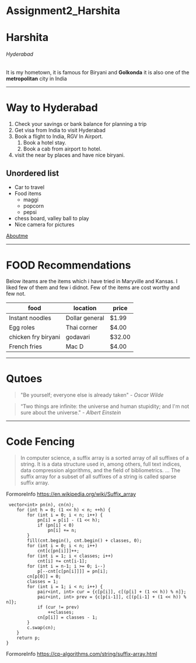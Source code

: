 # Assignment2_Harshita
# Harshita
###### Hyderabad 

It is my hometown, it is famous for Biryani and **Golkonda** it is also one of the **metropolitan** city in India

--------
# Way to Hyderabad

1. Check your savings or bank balance for planning a trip
2. Get visa from India to visit Hyderabad
3. Book a flight to India, RGV In Airport.
    1. Book a hotel stay.
    2. Book a cab from airport to hotel.
4. visit the near by places and have nice biryani. 


## Unordered list

* Car to travel
* Food items
    * maggi
    * popcorn
    * pepsi
* chess board, valley ball to play
* Nice camera for pictures

[Aboutme](https://github.com/HarshitaGITHB/Assignment2_Harshita/blob/main/AboutMe.md)

--------

# FOOD Recommendations

Below iteams are the items which i have tried in Maryville and Kansas. I liked few of them and few i didnot. Few of the items are cost worthy and few not. 

|  food               |   location     |   price   |
|---------------------|--------------- |-----------|
| Instant noodles     | Dollar general |   $1.99   |
| Egg roles           |  Thai corner   |   $4.00   |
| chicken fry biryani |   godavari     |  $32.00   |
|  French fries       |   Mac D        |   $4.00   |

-------------
# Qutoes

> "Be yourself; everyone else is already taken" - *Oscar Wilde*

> “Two things are infinite: the universe and human stupidity; and I'm not sure about the universe." - *Albert Einstein*

------------

# Code Fencing

> In computer science, a suffix array is a sorted array of all suffixes of a string. It is a data structure used in, among others, full text indices, data compression algorithms, and the field of bibliometrics. ... The suffix array for a subset of all suffixes of a string is called sparse suffix array.

FormoreInfo <https://en.wikipedia.org/wiki/Suffix_array>

```
 vector<int> pn(n), cn(n);
    for (int h = 0; (1 << h) < n; ++h) {
        for (int i = 0; i < n; i++) {
            pn[i] = p[i] - (1 << h);
            if (pn[i] < 0)
                pn[i] += n;
        }
        fill(cnt.begin(), cnt.begin() + classes, 0);
        for (int i = 0; i < n; i++)
            cnt[c[pn[i]]]++;
        for (int i = 1; i < classes; i++)
            cnt[i] += cnt[i-1];
        for (int i = n-1; i >= 0; i--)
            p[--cnt[c[pn[i]]]] = pn[i];
        cn[p[0]] = 0;
        classes = 1;
        for (int i = 1; i < n; i++) {
            pair<int, int> cur = {c[p[i]], c[(p[i] + (1 << h)) % n]};
            pair<int, int> prev = {c[p[i-1]], c[(p[i-1] + (1 << h)) % n]};
            if (cur != prev)
                ++classes;
            cn[p[i]] = classes - 1;
        }
        c.swap(cn);
    }
    return p;
}
```
FormoreInfo <https://cp-algorithms.com/string/suffix-array.html>

